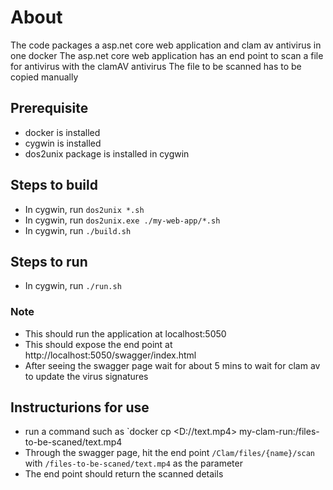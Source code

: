 # About
The code packages a asp.net core web application and clam av antivirus in one docker
The asp.net core web application has an end point to scan a file for antivirus with the clamAV antivirus
The file to be scanned has to be copied manually

## Prerequisite
 * docker is installed
 * cygwin is installed
 * dos2unix package is installed in cygwin

## Steps to build
 * In cygwin, run `dos2unix *.sh`
 * In cygwin, run `dos2unix.exe ./my-web-app/*.sh`
 * In cygwin, run `./build.sh`

## Steps to run
 * In cygwin, run `./run.sh`

### Note
 * This should run the application at localhost:5050
 * This should expose the end point at http://localhost:5050/swagger/index.html
 * After seeing the swagger page wait for about 5 mins to wait for clam av to update the virus signatures
 
## Instructurions for use
 * run a command such as `docker cp <D://text.mp4> my-clam-run:/files-to-be-scaned/text.mp4
 * Through the swagger page, hit the end point `/Clam/files/{name}/scan` with `/files-to-be-scaned/text.mp4` as the parameter
 * The end point should return the scanned details


